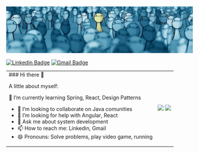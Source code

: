 <!--
**andreluis7/andreluis7** is a ✨ _special_ ✨ repository because its `README.md` (this file) appears on your GitHub profile.-->

![Imagem_capa](https://github.com/andreluis7/andreluis7/blob/master/profile.jpg)

[![Linkedin Badge](https://img.shields.io/badge/-andreluis7-blue?style=flat-square&logo=Linkedin&logoColor=white&link=https://www.linkedin.com/in/andreluis7/)](https://www.linkedin.com/in/andreluis7/)
[![Gmail Badge](https://img.shields.io/badge/-adrluis7@gmail.com-c14438?style=flat-square&logo=Gmail&logoColor=white&link=mailto:adrluis7@gmail.com)](mailto:adrluis7@gmail.com)

<center>
<table>
  <tr><td>
### Hi there 👋

<!--
**andreluis7/andreluis7** is a ✨ _special_ ✨ repository because its `README.md` (this file) appears on your GitHub profile.-->

A little about myself:	

🌱 I’m currently learning Spring, React, Design Patterns	
- 👯 I’m looking to collaborate on Java comunities 	
- 🤔 I’m looking for help with Angular, React	
- 💬 Ask me about system development	
- 📫 How to reach me: Linkedin, Gmail	
- 😄 Pronouns: Solve problems, play video game, running
</td>
<td><img  src="https://github-readme-stats.vercel.app/api?username=andreluis7&theme=cobalt" />
<img width = "400px" src="https://github-readme-stats.vercel.app/api/top-langs/?username=andreluis7&hide=html&layout=compact&theme=cobalt" /></td>
</tr>
  
</table>
</center>

